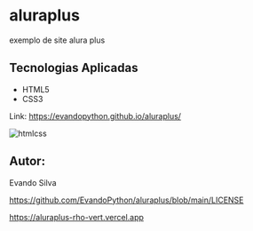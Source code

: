 # aluraplus
exemplo  de site alura plus

## Tecnologias Aplicadas
- HTML5
- CSS3

Link: https://evandopython.github.io/aluraplus/

![htmlcss](https://github.com/user-attachments/assets/e2cb7789-5ad6-4c26-befb-64541d1e70a5)

## Autor:
Evando Silva

https://github.com/EvandoPython/aluraplus/blob/main/LICENSE

https://aluraplus-rho-vert.vercel.app
